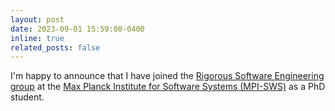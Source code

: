 ```yaml
---
layout: post
date: 2023-09-01 15:59:00-0400
inline: true
related_posts: false
---
```


I'm happy to announce that I have joined the [Rigorous Software Engineering group](https://www.mpi-sws.org/rs/) at the [Max Planck Institute for Software Systems (MPI-SWS)](https://www.mpi-sws.org/) as a PhD student.